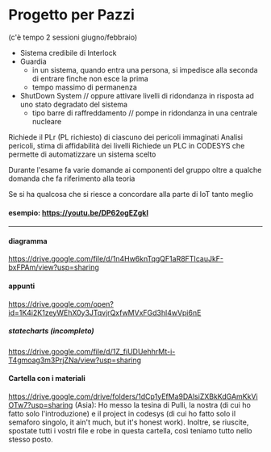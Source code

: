 # Progetto per Pazzi
(c'è tempo 2 sessioni giugno/febbraio)

- Sistema credibile di Interlock
- Guardia
  - in un sistema, quando entra una persona, si impedisce alla seconda di entrare finche non esce la prima
  - tempo massimo di permanenza
- ShutDown System // oppure attivare livelli di ridondanza in risposta ad uno stato degradato del sistema
  - tipo barre di raffreddamento // pompe in ridondanza in una centrale nucleare

Richiede il PLr (PL richiesto) di ciascuno dei pericoli immaginati
Analisi pericoli, stima di affidabilità dei livelli
Richiede un PLC in CODESYS che permette di automatizzare un sistema scelto

Durante l'esame fa varie domande ai componenti del gruppo
oltre a qualche domanda che fa riferimento alla teoria

Se si ha qualcosa che si riesce a concordare alla parte di IoT tanto meglio

#### esempio: https://youtu.be/DP62ogEZgkI
-----
#### diagramma
https://drive.google.com/file/d/1n4Hw6knTqgQF1aR8FTIcauJkF-bxFPAm/view?usp=sharing

#### appunti
https://drive.google.com/open?id=1K4i2K1zeyWEhX0y3JTqvjrQxfwMVxFGd3hl4wVpi6nE

##### statecharts (incompleto)
https://drive.google.com/file/d/1Z_fiUDUehhrMt-i-T4gmoag3m3PrjZNa/view?usp=sharing

#### Cartella con i materiali
https://drive.google.com/drive/folders/1dCp1yEfMa9DAlsiZXBkKdGAmKkViOTw7?usp=sharing
(Asia): Ho messo la tesina di Pulli, la nostra (di cui ho fatto solo l'introduzione) e il project in codesys (di cui ho fatto solo il semaforo singolo, it ain't much, but it's honest work). Inoltre, se riuscite, spostate tutti i vostri file e robe in questa cartella, così teniamo tutto nello stesso posto.
